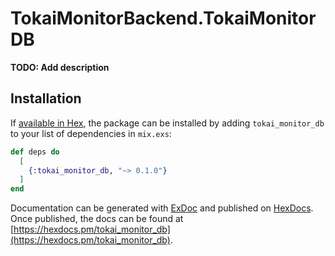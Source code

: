 # TokaiMonitorBackend.TokaiMonitorDB

**TODO: Add description**

## Installation

If [available in Hex](https://hex.pm/docs/publish), the package can be installed
by adding `tokai_monitor_db` to your list of dependencies in `mix.exs`:

```elixir
def deps do
  [
    {:tokai_monitor_db, "~> 0.1.0"}
  ]
end
```

Documentation can be generated with [ExDoc](https://github.com/elixir-lang/ex_doc)
and published on [HexDocs](https://hexdocs.pm). Once published, the docs can
be found at [https://hexdocs.pm/tokai_monitor_db](https://hexdocs.pm/tokai_monitor_db).

